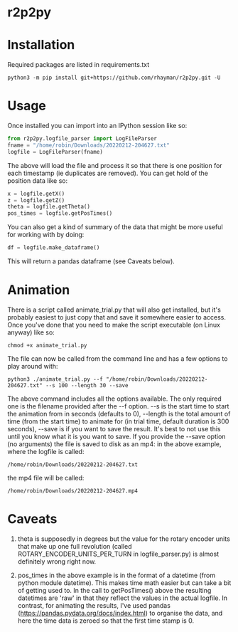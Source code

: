 # r2p2py

Installation
============

Required packages are listed in requirements.txt

```console
python3 -m pip install git+https://github.com/rhayman/r2p2py.git -U
```

Usage
=====

Once installed you can import into an IPython session like so:

```python
from r2p2py.logfile_parser import LogFileParser
fname = "/home/robin/Downloads/20220212-204627.txt"
logfile = LogFileParser(fname)
```

The above will load the file and process it so that there is one position for each timestamp (ie duplicates are removed). You can get hold of the position data like so:

```python
x = logfile.getX()
z = logfile.getZ()
theta = logfile.getTheta()
pos_times = logfile.getPosTimes()
```

You can also get a kind of summary of the data that might be more useful for working with by doing:

```python
df = logfile.make_dataframe()
```

This will return a pandas dataframe (see Caveats below).

Animation
=========

There is a script called animate_trial.py that will also get installed, but it's probably easiest to just copy that and save it somewhere easier to access. Once you've done that you need to make the script executable (on Linux anyway) like so:

```console
chmod +x animate_trial.py
```

The file can now be called from the command line and has a few options to play around with:

```console
python3 ./animate_trial.py --f "/home/robin/Downloads/20220212-204627.txt" --s 100 --length 30 --save
```

The above command includes all the options available. The only required one is the filename provided after the --f option. --s is the start time to start the animation from in seconds (defaults to 0), --length is the total amount of time (from the start time) to animate for (in trial time, default duration is 300 seconds), --save is if you want to save the result. It's best to not use this until you know what it is you want to save. If you provide the --save option (no arguments) the file is saved to disk as an mp4: in the above example, where the logfile is called:

```console
/home/robin/Downloads/20220212-204627.txt
```

the mp4 file will be called:

```console
/home/robin/Downloads/20220212-204627.mp4
```


Caveats
=======

1. theta is supposedly in degrees but the value for the rotary encoder units that make up one full revolution (called ROTARY_ENCODER_UNITS_PER_TURN in logfile_parser.py) is almost definitely wrong right now.

2. pos_times in the above example is in the format of a datetime (from python module datetime). This makes time math easier but can take a bit of getting used to. In the call to getPosTimes() above the resulting datetimes are 'raw' in that they reflect the values in the actual logfile. In contrast, for animating the results, I've used pandas (https://pandas.pydata.org/docs/index.html) to organise the data, and here the time data is zeroed so that the first time stamp is 0.
